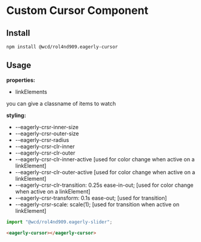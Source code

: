 # Custom Cursor Component

## Install
```cli
npm install @wcd/rol4nd909.eagerly-cursor
```

## Usage

**properties:**
- linkElements

you can give a classname of items to watch

**styling:**
- --eagerly-crsr-inner-size
- --eagerly-crsr-outer-size
- --eagerly-crsr-radius
- --eagerly-crsr-clr-inner
- --eagerly-crsr-clr-outer
- --eagerly-crsr-clr-inner-active [used for color change when active on a linkElement]
- --eagerly-crsr-clr-outer-active [used for color change when active on a linkElement]
- --eagerly-crsr-clr-transition: 0.25s ease-in-out; [used for color change when active on a linkElement]
- --eagerly-crsr-transform: 0.1s ease-out; [used for transition]
- --eagerly-crsr-scale: scale(1); [used for transition when active on linkElement]

```javascript
import "@wcd/rol4nd909.eagerly-slider";
```

```html
<eagerly-cursor></eagerly-cursor>
```